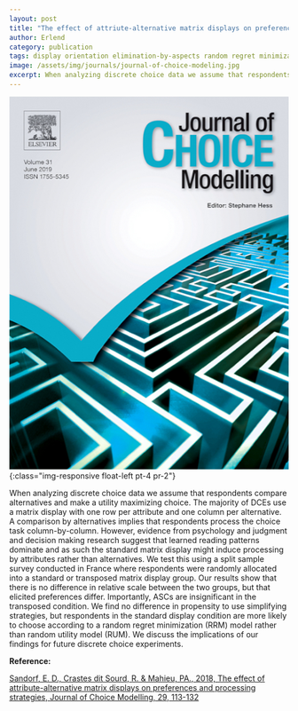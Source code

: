 ```yaml
---
layout: post
title: "The effect of attriute-alternative matrix displays on preferences and processing strategies"
author: Erlend
category: publication
tags: display orientation elimination-by-aspects random regret minimization discrete choice experiments attribute non-attendance
image: /assets/img/journals/journal-of-choice-modeling.jpg
excerpt: When analyzing discrete choice data we assume that respondents compare alternatives and make a utility maximizing choice.
---
```


![Journal of Choice Modelling](/assets/img/journals/journal-of-choice-modeling.jpg){:class="img-responsive float-left pt-4 pr-2"}

When analyzing discrete choice data we assume that respondents compare alternatives and make a utility maximizing choice. The majority of DCEs use a matrix display with one row per attribute
and one column per alternative. A comparison by alternatives implies that respondents process the
choice task column-by-column. However, evidence from psychology and judgment and decision
making research suggest that learned reading patterns dominate and as such the standard matrix
display might induce processing by attributes rather than alternatives. We test this using a split
sample survey conducted in France where respondents were randomly allocated into a standard or
transposed matrix display group. Our results show that there is no difference in relative scale
between the two groups, but that elicited preferences differ. Importantly, ASCs are insignificant in
the transposed condition. We find no difference in propensity to use simplifying strategies, but
respondents in the standard display condition are more likely to choose according to a random
regret minimization (RRM) model rather than random utility model (RUM). We discuss the implications
of our findings for future discrete choice experiments.

**Reference:**

[Sandorf, E. D., Crastes dit Sourd, R. & Mahieu, PA., 2018, The effect of attribute-alternative matrix displays on preferences and processing strategies, Journal of Choice Modelling, 29, 113-132 ](https://www.sciencedirect.com/science/article/pii/S1755534517301240)
